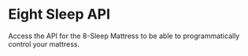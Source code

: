 # Eight Sleep API
Access the API for the 8-Sleep Mattress to be able to programmatically control your mattress.
